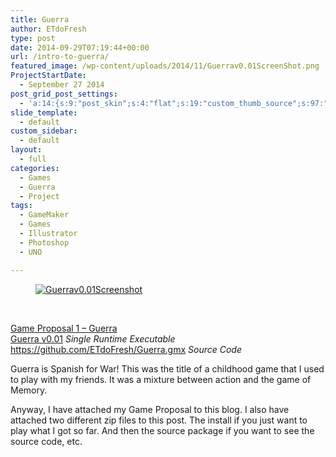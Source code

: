 ```yaml
---
title: Guerra
author: ETdoFresh
type: post
date: 2014-09-29T07:19:44+00:00
url: /intro-to-guerra/
featured_image: /wp-content/uploads/2014/11/Guerrav0.01ScreenShot.png
ProjectStartDate:
  - September 27 2014
post_grid_post_settings:
  - 'a:14:{s:9:"post_skin";s:4:"flat";s:19:"custom_thumb_source";s:97:"https://www.etdofresh.com/wp-content/plugins/post-grid/assets/frontend/css/images/placeholder.png";s:16:"thumb_custom_url";s:0:"";s:17:"font_awesome_icon";s:0:"";s:23:"font_awesome_icon_color";s:0:"";s:22:"font_awesome_icon_size";s:0:"";s:17:"custom_youtube_id";s:0:"";s:15:"custom_vimeo_id";s:0:"";s:21:"custom_dailymotion_id";s:0:"";s:14:"custom_mp3_url";s:0:"";s:20:"custom_soundcloud_id";s:0:"";s:16:"custom_video_MP4";s:0:"";s:16:"custom_video_OGV";s:0:"";s:17:"custom_video_WEBM";s:0:"";}'
slide_template:
  - default
custom_sidebar:
  - default
layout:
  - full
categories:
  - Games
  - Guerra
  - Project
tags:
  - GameMaker
  - Games
  - Illustrator
  - Photoshop
  - UNO

---
```

<div class="wp-block-columns has-2-columns">
  <div class="wp-block-column">
    <figure class="wp-block-image"><a href="http://www.etdofresh.com/wp-content/uploads/2014/11/Guerrav0.01ScreenShot.png"><img class="wp-image-48" src="http://www.etdofresh.com/wp-content/uploads/2014/11/Guerrav0.01ScreenShot.png" alt="Guerrav0.01Screenshot" srcset="http://localhost/wp-content/uploads/2014/11/Guerrav0.01ScreenShot.png 1928w, http://localhost/wp-content/uploads/2014/11/Guerrav0.01ScreenShot-300x163.png 300w, http://localhost/wp-content/uploads/2014/11/Guerrav0.01ScreenShot-768x417.png 768w, http://localhost/wp-content/uploads/2014/11/Guerrav0.01ScreenShot-1024x557.png 1024w, http://localhost/wp-content/uploads/2014/11/Guerrav0.01ScreenShot-1080x587.png 1080w" sizes="(max-width: 1928px) 100vw, 1928px" /></a></figure>
  </div>
  
  <div class="wp-block-column">
     
  </div>
</div>

<p class="SoftwareLink">
  <a href="http://www.etdofresh.com/wp-content/uploads/2014/11/Game-Proposal-1-Guerra.pdf">Game Proposal 1 – Guerra<br /></a><a href="http://www.etdofresh.com/wp-content/uploads/2014/09/Guerra-Default-0.1.0.0.zip">Guerra v0.01</a> <em>Single Runtime Executable</em><br /><a href="https://github.com/ETdoFresh/Guerra.gmx">https://github.com/ETdoFresh/Guerra.gmx</a> <em>Source Code</em>
</p>

Guerra is Spanish for War! This was the title of a childhood game that I used to play with my friends. It was a mixture between action and the game of Memory.

<!--more-->Anyway, I have attached my Game Proposal to this blog. I also have attached two different zip files to this post. The install if you just want to play what I got so far. And then the source package if you want to see the source code, etc.